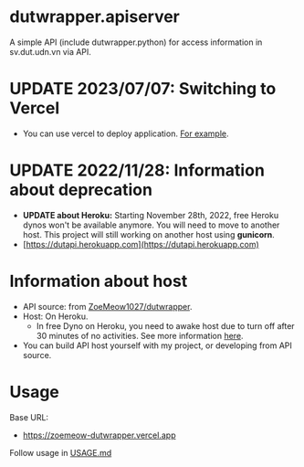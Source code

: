 # dutwrapper.apiserver
A simple API (include dutwrapper.python) for access information in sv.dut.udn.vn via API.

# UPDATE 2023/07/07: Switching to Vercel
- You can use vercel to deploy application. [For example](https://zoemeow-dutwrapper.vercel.app).

# UPDATE 2022/11/28: Information about deprecation
- **UPDATE about Heroku:** Starting November 28th, 2022, free Heroku dynos won't be available anymore. You will need to move to another host. This project will still working on another host using **gunicorn**.
- [https://dutapi.herokuapp.com](https://dutapi.herokuapp.com)

# Information about host
- API source: from [ZoeMeow1027/dutwrapper](https://github.com/ZoeMeow1027/dutwrapper).
- Host: On Heroku.
  - In free Dyno on Heroku, you need to awake host due to turn off after 30 minutes of no activities. See more information [here](https://devcenter.heroku.com/articles/free-dyno-hours).
- You can build API host yourself with my project, or developing from API source.

# Usage

Base URL:
- https://zoemeow-dutwrapper.vercel.app

Follow usage in [USAGE.md](USAGE.md)
